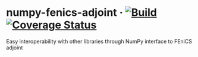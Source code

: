 # numpy-fenics-adjoint &middot; [![Build](https://github.com/ivanyashchuk/numpy-fenics-adjoint/workflows/CI/badge.svg)](https://github.com/ivanyashchuk/numpy-fenics-adjoint/actions?query=workflow%3ACI+branch%3Amaster) [![Coverage Status](https://coveralls.io/repos/github/IvanYashchuk/numpy-fenics-adjoint/badge.svg?branch=master)](https://coveralls.io/github/IvanYashchuk/numpy-fenics-adjoint?branch=master)
Easy interoperability with other libraries through NumPy interface to FEniCS adjoint
